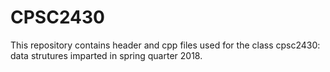 # CPSC2430
This repository contains header and cpp files used for the class cpsc2430: data strutures imparted in spring quarter 2018.
